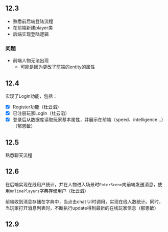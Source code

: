 ## 12.3

- 熟悉前后端登陆流程
- 在前端新建player类
- 后端实现登陆逻辑

### 问题

- 前端人物无法出现
  - 可能是因为更改了前端的entity的属性

## 12.4

实现了Login功能，包括：

- [x] Register功能（杜云滔）
- [x] 已注册玩家LogIn（杜云滔）
- [x] 登录后从数据库读取玩家基本属性，并展示在前端（speed、intelligence...）（郁思敏）

## 12.5

熟悉聊天流程

## 12.6

在后端实现在线用户统计，并在人物进入场景时`EnterScene`向前端发送消息，使用`OnlinePlayers`字典存储用户（杜云滔）

前端收到消息存储在字典中，当点击chat UI时调用，实现在线人数统计。同时，当玩家打开消息列表时，不断执行update得到最新的在线玩家信息（郁思敏）

## 12.9

